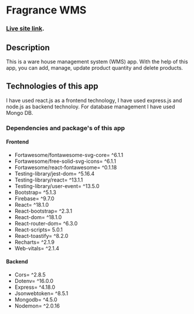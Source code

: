 # Fragrance WMS

### [Live site link](https://fragrance-wms.web.app/).

## Description

This is a ware house management system (WMS) app. With the help of this app, you can add, manage, update product quantity and delete products.

## Technologies of this app

I have used react.js as a frontend technology, I have used express.js and node.js as backend technoloy. For database management I have used Mongo DB.

### Dependencies and package's of this app

#### Frontend

- Fortawesome/fontawesome-svg-core= ^6.1.1
- Fortawesome/free-solid-svg-icons= ^6.1.1
- Fortawesome/react-fontawesome= ^0.1.18
- Testing-library/jest-dom= ^5.16.4
- Testing-library/react= ^13.1.1
- Testing-library/user-event= ^13.5.0
- Bootstrap= ^5.1.3
- Firebase= ^9.7.0
- React= ^18.1.0
- React-bootstrap= ^2.3.1
- React-dom= ^18.1.0
- React-router-dom= ^6.3.0
- React-scripts= 5.0.1
- React-toastify= ^8.2.0
- Recharts= ^2.1.9
- Web-vitals= ^2.1.4

#### Backend

- Cors= ^2.8.5
- Dotenv= ^16.0.0
- Express= ^4.18.0
- Jsonwebtoken= ^8.5.1
- Mongodb= ^4.5.0
- Nodemon= ^2.0.16
